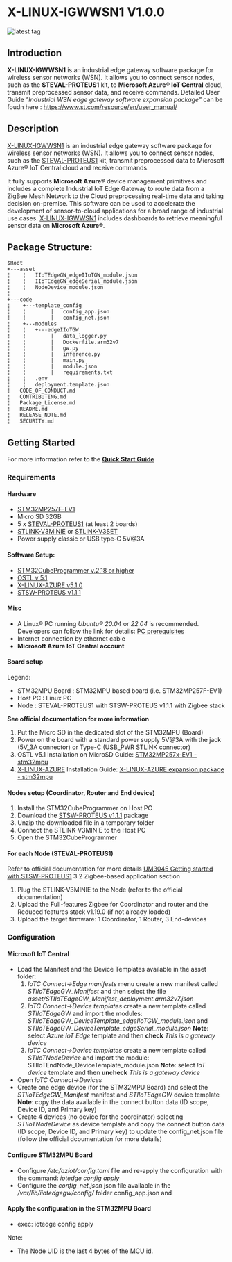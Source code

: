 # X-LINUX-IGWWSN1 V1.0.0

![latest tag](https://img.shields.io/github/v/tag/STMicroelectronics/x-linux-igwwsn.svg?color=brightgreen)

## Introduction
**X-LINUX-IGWWSN1** is an industrial edge gateway software package for wireless sensor networks (WSN). It allows you to connect sensor nodes, such as the **STEVAL-PROTEUS1** kit, to **Microsoft Azure® IoT Central** cloud, transmit
preprocessed sensor data, and receive commands.
Detailed User Guide _"Industrial WSN edge gateway software expansion package"_ can be foudn here  : https://www.st.com/resource/en/user_manual/


## Description
[X-LINUX-IGWWSN1](https://www.st.com/en/embedded-software/x-linux-igwwsn1.html) is an industrial edge gateway software package for wireless
sensor networks (WSN). It allows you to connect sensor nodes, such as the [STEVAL-PROTEUS1](https://www.st.com/en/evaluation-tools/steval-proteus1.html) kit, transmit preprocessed data to Microsoft Azure® IoT Central cloud and receive commands.

It fully supports **Microsoft Azure®** device management primitives and includes a complete Industrial IoT Edge Gateway to route data from a ZigBee Mesh Network to the Cloud preprocessing real-time data and taking decision on-premise.
This software can be used to accelerate the development of sensor-to-cloud applications for a broad range of industrial use cases.
[X-LINUX-IGWWSN1](https://www.st.com/en/embedded-software/x-linux-igwwsn1.html) includes dashboards to retrieve meaningful sensor data on **Microsoft Azure®**.

## Package Structure:

```
$Root
+---asset
¦    ¦   IIoTEdgeGW_edgeIIoTGW_module.json
¦    ¦   IIoTEdgeGW_edgeSerial_module.json
¦    ¦   NodeDevice_module.json
¦      
+---code
¦    +---template_config
¦    ¦        |   config_app.json
¦    ¦        |   config_net.json
¦    +---modules
¦    ¦   +---edgeIIoTGW
¦    ¦        |   data_logger.py
¦    ¦        |   Dockerfile.arm32v7
¦    ¦        |   gw.py
¦    ¦        |   inference.py
¦    ¦        |   main.py
¦    ¦        |   module.json
¦    ¦        |   requirements.txt
¦    ¦   .env
¦    ¦   deployment.template.json
¦   CODE_OF_CONDUCT.md
¦   CONTRIBUTING.md
¦   Package_License.md
¦   README.md
¦   RELEASE_NOTE.md
¦   SECURITY.md

```   

## Getting Started
For more information refer to the **[Quick Start Guide](https://www.st.com/en/embedded-software/x-linux-igwwsn1.html)**

### Requirements
#### Hardware
- [STM32MP257F-EV1](https://www.st.com/en/evaluation-tools/stm32mp257f-ev1.html)
- Micro SD 32GB 
- 5 x [STEVAL-PROTEUS1](https://www.st.com/en/evaluation-tools/steval-proteus1.html) (at least 2 boards)
- [STLINK-V3MINIE](https://www.st.com/en/development-tools/stlink-v3minie.html) or [STLINK-V3SET](https://www.st.com/en/development-tools/stlink-v3set.html)
- Power supply classic or USB type-C 5V@3A

#### Software Setup:
- [STM32CubeProgrammer v.2.18 or higher](https://www.st.com/en/development-tools/stm32cubeprog.html)
- [OSTL v 5.1](https://www.st.com/en/embedded-software/stm32-mpu-openstlinux-distribution.html)
- [X-LINUX-AZURE v5.1.0](https://www.st.com/en/embedded-software/x-linux-azure.html)
- [STSW-PROTEUS v1.1.1](https://www.st.com/en/embedded-software/stsw-proteus.html) 

#### Misc
- A Linux® PC running _Ubuntu® 20.04_ or _22.04_ is recommended. Developers can follow the link for details: [PC prerequisites](https://wiki.st.com/stm32mpu/wiki/PC_prerequisites)
- Internet connection by ethernet cable
- **Microsoft Azure IoT Central account**

#### Board setup
Legend:
- STM32MPU Board : STM32MPU based board (i.e. STM32MP257F-EV1)
- Host PC : Linux PC
- Node : STEVAL-PROTEUS1 with STSW-PROTEUS v1.1.1 with Zigbee stack

**See official documentation for more information**
1) Put the Micro SD in the dedicated slot of the STM32MPU (Board)
2) Power on the board with a standard power supply 5V@3A with the jack (5V_3A connector) or Type-C (USB_PWR STLINK connector)
3) OSTL v5.1 Installation on MicroSD Guide: [STM32MP257x-EV1 - stm32mpu
](https://wiki.st.com/stm32mpu/wiki/Getting_started/STM32MP2_boards/STM32MP257x-EV1)
4) [X-LINUX-AZURE](https://www.st.com/en/embedded-software/x-linux-azure.html) Installation Guide: [X-LINUX-AZURE expansion package - stm32mpu](https://wiki.st.com/stm32mpu/wiki/X-LINUX-AZURE_expansion_package)

#### Nodes setup (Coordinator, Router and End device)
1) Install the STM32CubeProgrammer on Host PC
2) Download the [STSW-PROTEUS v1.1.1](https://www.st.com/en/embedded-software/stsw-proteus.html) package
3) Unzip the downloaded file in a temporary folder
4) Connect the STLINK-V3MINIE to the Host PC
5) Open the STM32CubeProgrammer 

#### For each Node (STEVAL-PROTEUS1)

Refer to official documentation for more details [UM3045 Getting started with STSW-PROTEUS1](https://www.st.com/resource/en/user_manual/um3045-getting-started-with-the-stswproteus-software-package-for-the-stevalproteus1-industrial-sensor-node-kit-stmicroelectronics.pdf) 3.2 Zigbee-based application section
1) Plug the STLINK-V3MINIE to the Node (refer to the official documentation)
2) Upload the Full-features Zigbee for Coordinator and router and the Reduced features stack v1.19.0 (if not already loaded)
3) Upload the target firmware: 1 Coordinator, 1 Router, 3 End-devices

### Configuration
#### Microsoft IoT Central
- Load the Manifest and the Device Templates available in the asset 
folder:
    1) _IoTC Connect->Edge manifests_ menu create a new manifest called _STIIoTEdgeGW_Manifest_ and then select the file _asset/STIIoTEdgeGW_Manifest_deployment.arm32v7.json_
    2) _IoTC Connect->Device templates_ create a new template called _STIIoTEdgeGW_ and import the modules: _STIIoTEdgeGW_DeviceTemplate_edgeIIoTGW_module.json_ and _STIIoTEdgeGW_DeviceTemplate_edgeSerial_module.json_
    **Note**: select _Azure IoT Edge_ template and then **check** _This is a gateway device_ 
    3) _IoTC Connect->Device templates_ create a new template called _STIIoTNodeDevice_ and import the module: STIIoTEndNode_DeviceTemplate_module.json
    **Note**: select _IoT device_ template and then **uncheck** _This is a gateway device_
- Open _IoTC Connect->Devices_ 
- Create one edge device (for the STM32MPU Board) and select the _STIIoTEdgeGW_Manifest_ manifest and _STIIoTEdgeGW_ device template **Note**: copy the data available in the connect button data (ID scope, Device ID, and Primary key)
- Create 4 devices (no device for the coordinator) selecting _STIIoTNodeDevice_ as device template and copy the connect button data (ID scope, Device ID, and Primary key) to update the config_net.json file
(follow the official dcoumentation for more details)

#### Configure STM32MPU Board
- Configure _/etc/aziot/config.toml_ file and re-apply the configuration with the command: _iotedge config apply_
- Configure the _config_net.json_ json file available in the _/var/lib/iiotedgegw/config/_ folder  config_app.json and 

#### Apply the configuration in the STM32MPU Board
- exec: iotedge config apply

Note: 
- The Node UID is the last 4 bytes of the MCU id.


